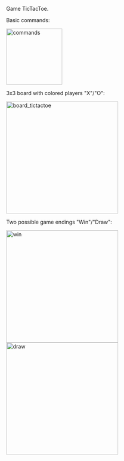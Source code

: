Game TicTacToe.

Basic commands:

<img width="150" alt="commands" src="https://github.com/user-attachments/assets/27a095af-a4f3-473c-a2bd-b61c414f44af" />

3x3 board with colored players "X"/"О":

<img width="300" alt="board_tictactoe" src="https://github.com/user-attachments/assets/3f9d3d58-da79-4fff-9828-00618f7ed7d3" />

Two possible game endings "Win"/"Draw":

<img width="300" alt="win" src="https://github.com/user-attachments/assets/83853c41-390f-4974-8025-a72f454b39d7" />  <img width="300" alt="draw" src="https://github.com/user-attachments/assets/c3cc2ca9-c7d9-4053-9855-d6b5460ac73f" />
